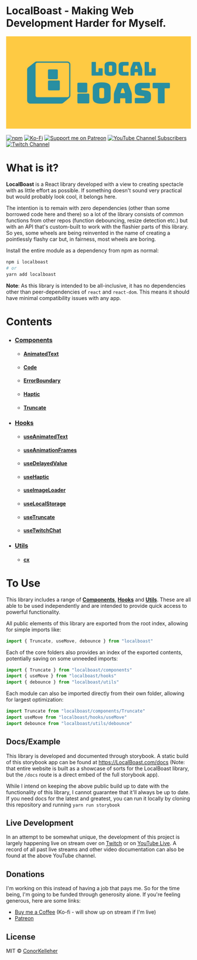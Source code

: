 <!--- Autogenerated Readme. Do not edit. Edit the templates or config files instead. --->
# LocalBoast - Making Web Development Harder for Myself.

![BannerImage](assets/icons/ColourSolidWide.jpeg)

[![npm](https://img.shields.io/npm/dm/localboast?label=Downloads)](https://www.npmjs.com/package/localboast)
  [![Ko-Fi](https://shields.io/badge/kofi-Buy_Me_a_Coffee-ffffff?logo=ko-fi&label=)](http://ko-fi.com/localboast)
  [![Support me on Patreon](https://img.shields.io/endpoint.svg?url=https%3A%2F%2Fshieldsio-patreon.vercel.app%2Fapi%3Fusername%3Dlocalboast%26type%3Dpatrons&style=flat&label=Patreon)](https://patreon.com/localboast)
  [![YouTube Channel Subscribers](https://img.shields.io/youtube/channel/subscribers/UCt-IaL4qQsOU6_rbS7zky1Q?label=Subscribers&style=flat&logo=Youtube)](http://youtube.com/channel/UCt-IaL4qQsOU6_rbS7zky1Q/live)
  [![Twitch Channel](https://img.shields.io/twitch/status/localboast?label=Twitch&style=flat&logo=Twitch)](http://twitch.tv/localboast)

# What is it?

**LocalBoast** is a React library developed with a view to creating spectacle with as little effort as possible. If something doesn't sound very practical but would probably look cool, it belongs here.

The intention is to remain with zero dependencies (other than some borrowed code here and there) so a lot of the library consists of common functions from other repos (function debouncing, resize detection etc.) but with an API that's custom-built to work with the flashier parts of this library. So yes, some wheels are being reinvented in the name of creating a pointlessly flashy car but, in fairness, most wheels are boring.

Install the entire module as a dependency from npm as normal:

```bash
npm i localboast
# or
yarn add localboast
```

**Note**: As this library is intended to be all-inclusive, it has no dependencies other than peer-dependencies of `react` and `react-dom`. This means it should have minimal compatibility issues with any app.

# Contents

- ### [Components](src/components)
	- #### [AnimatedText](src/components/AnimatedText)
	- #### [Code](src/components/Code)
	- #### [ErrorBoundary](src/components/ErrorBoundary)
	- #### [Haptic](src/components/Haptic)
	- #### [Truncate](src/components/Truncate)
- ### [Hooks](src/hooks)
	- #### [useAnimatedText](src/hooks/useAnimatedText)
	- #### [useAnimationFrames](src/hooks/useAnimationFrames)
	- #### [useDelayedValue](src/hooks/useDelayedValue)
	- #### [useHaptic](src/hooks/useHaptic)
	- #### [useImageLoader](src/hooks/useImageLoader)
	- #### [useLocalStorage](src/hooks/useLocalStorage)
	- #### [useTruncate](src/hooks/useTruncate)
	- #### [useTwitchChat](src/hooks/useTwitchChat)
- ### [Utils](src/utils)
	- #### [cx](src/utils/cx)

# To Use

This library includes a range of [**Components**](https://github.com/ConorKelleher/localboast/tree/main/src/components), [**Hooks**](https://github.com/ConorKelleher/localboast/tree/main/src/hooks) and [**Utils**](https://github.com/ConorKelleher/localboast/tree/main/src/utils). These are all able to be used independently and are intended to provide quick access to powerful functionality.

All public elements of this library are exported from the root index, allowing for simple imports like:

```javascript
import { Truncate, useMove, debounce } from "localboast"
```

Each of the core folders also provides an index of the exported contents, potentially saving on some unneeded imports:

```javascript
import { Truncate } from "localboast/components"
import { useMove } from "localboast/hooks"
import { debounce } from "localboast/utils"
```

Each module can also be imported directly from their own folder, allowing for largest optimization:

```javascript
import Truncate from "localboast/components/Truncate"
import useMove from "localboast/hooks/useMove"
import debounce from "localboast/utils/debounce"
```

## Docs/Example

This library is developed and documented through storybook.
A static build of this storybook app can be found at https://LocalBoast.com/docs
(Note: that entire website is built as a showcase of sorts for the LocalBoast library, but the `/docs` route is a direct embed of the full storybook app).

While I intend on keeping the above public build up to date with the functionality of this library, I cannot guarantee that it'll always be up to date. If you need docs for the latest and greatest, you can run it locally by cloning this repository and running `yarn run storybook`

## Live Development

In an attempt to be somewhat unique, the development of this project is largely happening live on stream over on [Twitch](https://twitch.tv/localboast) or on [YouTube Live](http://youtube.com/channel/UCt-IaL4qQsOU6_rbS7zky1Q/live). A record of all past live streams and other video documentation can also be found at the above YouTube channel.

## Donations

I'm working on this instead of having a job that pays me. So for the time being, I'm going to be funded through generosity alone. If you're feeling generous, here are some links:

- [Buy me a Coffee](https://localboast.com/kofi) (Ko-fi - will show up on stream if I'm live)
- [Patreon](https://localboast.com/patreon)

## License

MIT © [ConorKelleher](https://github/com/ConorKelleher)
